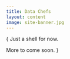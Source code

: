 ```yaml
---
title: Data Chefs
layout: content
image: site-banner.jpg
---
```


{ Just a shell for now.

More to come soon. }

